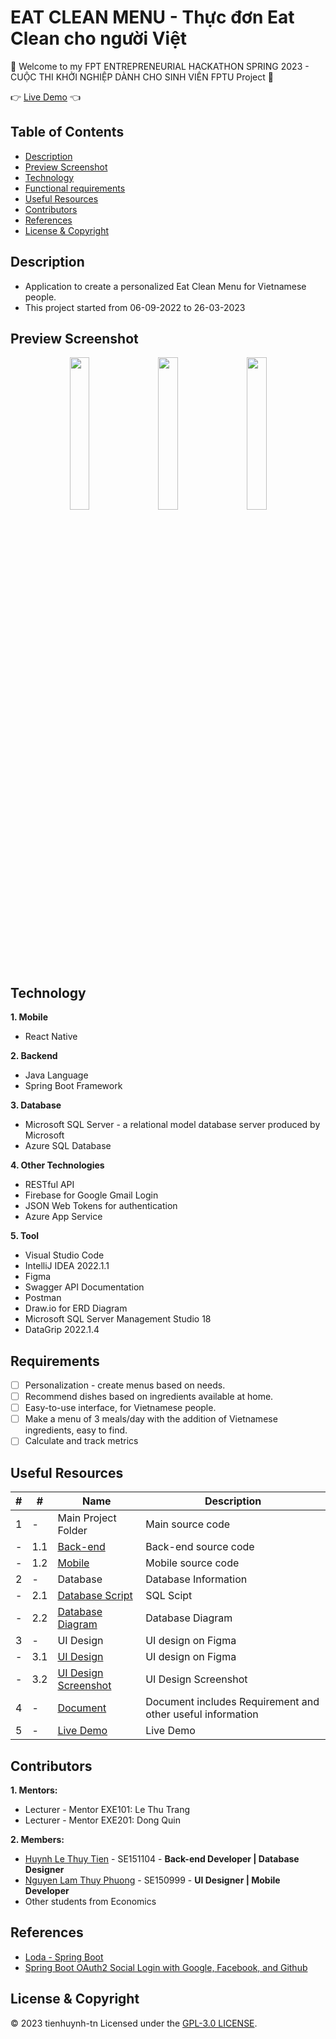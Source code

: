# EAT CLEAN MENU - Thực đơn Eat Clean cho người Việt

:wave: Welcome to my FPT ENTREPRENEURIAL HACKATHON SPRING 2023 - CUỘC THI KHỞI NGHIỆP DÀNH CHO SINH VIÊN FPTU Project :wave:

:point_right: [Live Demo](https://youtu.be/BIgDRwC9Yi4?si=SjXD8KVBBSlEAwEg) :point_left:

## Table of Contents
- [Description](#description)
- [Preview Screenshot](#preview-screenshot)
- [Technology](#technology)
- [Functional requirements](#functional-requirements)
- [Useful Resources](#useful-resources)
- [Contributors](#contributors)
- [References](#references)
- [License & Copyright](#license--copyright)

## Description
- Application to create a personalized Eat Clean Menu for Vietnamese people.
- This project started from 06-09-2022 to 26-03-2023

## Preview Screenshot

<div align="center">
  <img src="https://raw.githubusercontent.com/tienhuynh-tn/eat-clean-menu-back-end/main/UI/Daily%20Menu%20-%201.png" width="25%"></img> &nbsp;&nbsp; <img src="https://raw.githubusercontent.com/tienhuynh-tn/eat-clean-menu-back-end/main/UI/Cook.png" alt="" width="25%"></img> &nbsp;&nbsp; <img src="https://raw.githubusercontent.com/tienhuynh-tn/eat-clean-menu-back-end/main/UI/Setting-1.png" alt="" width="25%"></img>
</div>
  
## Technology
**1. Mobile**
  - React Native

**2. Backend**
  - Java Language
  - Spring Boot Framework

**3. Database**
  - Microsoft SQL Server - a relational model database server produced by Microsoft
  - Azure SQL Database

**4. Other Technologies**
- RESTful API
- Firebase for Google Gmail Login
- JSON Web Tokens for authentication
- Azure App Service

**5. Tool**
  - Visual Studio Code
  - IntelliJ IDEA 2022.1.1
  - Figma
  - Swagger API Documentation
  - Postman
  - Draw.io for ERD Diagram
  - Microsoft SQL Server Management Studio 18
  - DataGrip 2022.1.4

## Requirements

- [ ] Personalization - create menus based on needs.
- [ ] Recommend dishes based on ingredients available at home.
- [ ] Easy-to-use interface, for Vietnamese people.
- [ ] Make a menu of 3 meals/day with the addition of Vietnamese ingredients, easy to find.
- [ ] Calculate and track metrics

## Useful Resources

#| #| Name | Description
-| -| ---- | -----------
1| -| Main Project Folder | Main source code
-| 1.1| [Back-end](https://github.com/tienhuynh-tn/eat-clean-menu-back-end) | Back-end source code
-| 1.2| [Mobile](https://github.com/HAPPY-3-FRIENDS/eat-clean-menu-mobile) | Mobile source code
2| -| Database | Database Information
-| 2.1| [Database Script](https://github.com/tienhuynh-tn/eat-clean-menu-back-end/blob/main/Database/eat-clean-menu-database-script.sql) | SQL Scipt
-| 2.2| [Database Diagram](https://raw.githubusercontent.com/tienhuynh-tn/eat-clean-menu-back-end/main/Database/ecm.png) | Database Diagram
3| -| UI Design | UI design on Figma
-| 3.1| [UI Design](https://www.figma.com/proto/FzTW9gXTRo53RzKKgxVrp4/Eat-Clean?node-id=13-1257&scaling=scale-down&page-id=0%3A1&starting-point-node-id=13%3A1257) | UI design on Figma
-| 3.2| [UI Design Screenshot](https://github.com/tienhuynh-tn/eat-clean-menu-back-end/tree/main/UI) | UI Design Screenshot
4| -| [Document](https://github.com/tienhuynh-tn/eat-clean-menu-back-end/blob/main/Document/ECM%20-%20Th%E1%BB%B1c%20%C4%91%C6%A1n%20Eat%20Clean%20cho%20ng%C6%B0%E1%BB%9Di%20Vi%E1%BB%87t.pdf) | Document includes Requirement and other useful information
5| -| [Live Demo](https://youtu.be/BIgDRwC9Yi4?si=SjXD8KVBBSlEAwEg) | Live Demo

## Contributors
**1. Mentors:**
- Lecturer - Mentor EXE101: Le Thu Trang
- Lecturer - Mentor EXE201: Dong Quin

**2. Members:**
- [Huynh Le Thuy Tien](https://github.com/tienhuynh-tn) - SE151104 - **Back-end Developer | Database Designer**
- [Nguyen Lam Thuy Phuong](https://github.com/nguyenlamthuyphuong25) - 	SE150999 - **UI Designer | Mobile Developer**
- Other students from Economics

## References
- [Loda - Spring Boot](https://loda.me/courses/spring-boot)
- [Spring Boot OAuth2 Social Login with Google, Facebook, and Github](https://www.callicoder.com/spring-boot-security-oauth2-social-login-part-1/)

## License & Copyright
&copy; 2023 tienhuynh-tn Licensed under the [GPL-3.0 LICENSE](https://github.com/tienhuynh-tn/eat-clean-menu-back-end/blob/main/LICENSE).
